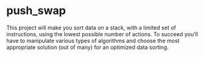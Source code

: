# push_swap
 This project will make you sort data on a stack, with a limited set of instructions, using  the lowest possible number of actions. To succeed you’ll have to manipulate various  types of algorithms and choose the most appropriate solution (out of many) for an  optimized data sorting.
